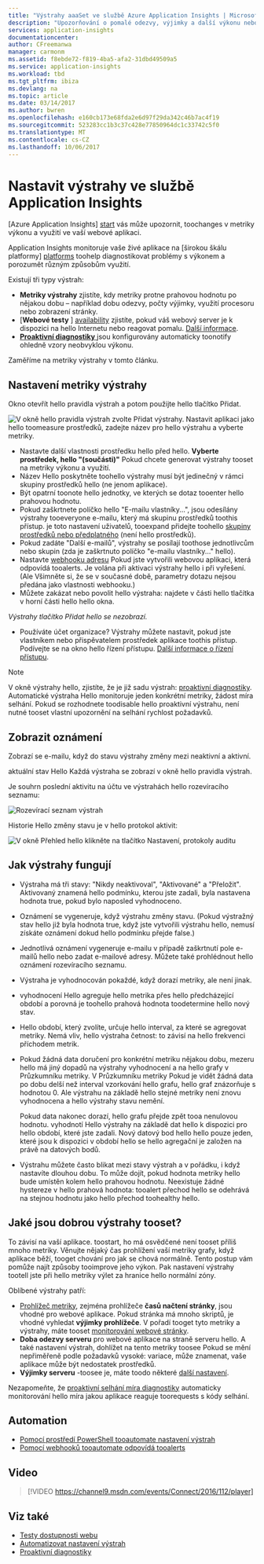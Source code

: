 ```yaml
---
title: "Výstrahy aaaSet ve službě Azure Application Insights | Microsoft Docs"
description: "Upozorňování o pomalé odezvy, výjimky a další výkonu nebo použití změn ve vaší webové aplikaci."
services: application-insights
documentationcenter: 
author: CFreemanwa
manager: carmonm
ms.assetid: f8ebde72-f819-4ba5-afa2-31dbd49509a5
ms.service: application-insights
ms.workload: tbd
ms.tgt_pltfrm: ibiza
ms.devlang: na
ms.topic: article
ms.date: 03/14/2017
ms.author: bwren
ms.openlocfilehash: e160cb173e68fda2e6d97f29da342c46b7ac4f19
ms.sourcegitcommit: 523283cc1b3c37c428e77850964dc1c33742c5f0
ms.translationtype: MT
ms.contentlocale: cs-CZ
ms.lasthandoff: 10/06/2017
---
```

# <a name="set-alerts-in-application-insights"></a>Nastavit výstrahy ve službě Application Insights
[Azure Application Insights] [ start] vás může upozornit, toochanges v metriky výkonu a využití ve vaší webové aplikaci. 

Application Insights monitoruje vaše živé aplikace na [širokou škálu platformy] [ platforms] toohelp diagnostikovat problémy s výkonem a porozumět různým způsobům využití.

Existují tři typy výstrah:

* **Metriky výstrahy** zjistíte, kdy metriky protne prahovou hodnotu po nějakou dobu – například dobu odezvy, počty výjimky, využití procesoru nebo zobrazení stránky. 
* [**Webové testy** ] [ availability] zjistíte, pokud váš webový server je k dispozici na hello Internetu nebo reagovat pomalu. [Další informace][availability].
* [**Proaktivní diagnostiky** ](app-insights-proactive-diagnostics.md) jsou konfigurovány automaticky toonotify ohledně vzory neobvyklou výkonu.

Zaměříme na metriky výstrahy v tomto článku.

## <a name="set-a-metric-alert"></a>Nastavení metriky výstrahy
Okno otevřít hello pravidla výstrah a potom použijte hello tlačítko Přidat. 

![V okně hello pravidla výstrah zvolte Přidat výstrahy. Nastavit aplikaci jako hello toomeasure prostředků, zadejte název pro hello výstrahu a vyberte metriky.](./media/app-insights-alerts/01-set-metric.png)

* Nastavte další vlastnosti prostředku hello před hello. **Vyberte prostředek, hello "(součásti)"** Pokud chcete generovat výstrahy tooset na metriky výkonu a využití.
* Název Hello poskytněte toohello výstrahy musí být jedinečný v rámci skupiny prostředků hello (ne jenom aplikace).
* Být opatrní toonote hello jednotky, ve kterých se dotaz tooenter hello prahovou hodnotu.
* Pokud zaškrtnete políčko hello "E-mailu vlastníky...", jsou odesílány výstrahy tooeveryone e-mailu, který má skupinu prostředků toothis přístup. je toto nastavení uživatelů, tooexpand přidejte toohello [skupiny prostředků nebo předplatného](app-insights-resources-roles-access-control.md) (není hello prostředků).
* Pokud zadáte "Další e-mailů", výstrahy se posílají toothose jednotlivcům nebo skupin (zda je zaškrtnuto políčko "e-mailu vlastníky..." hello). 
* Nastavte [webhooku adresu](../monitoring-and-diagnostics/insights-webhooks-alerts.md) Pokud jste vytvořili webovou aplikaci, která odpovídá tooalerts. Je volána při aktivaci výstrahy hello i při vyřešení. (Ale Všimněte si, že se v současné době, parametry dotazu nejsou předána jako vlastnosti webhooku.)
* Můžete zakázat nebo povolit hello výstraha: najdete v části hello tlačítka v horní části hello hello okna.

*Výstrahy tlačítko Přidat hello se nezobrazí.* 

* Používáte účet organizace? Výstrahy můžete nastavit, pokud jste vlastníkem nebo přispěvatelem prostředek aplikace toothis přístup. Podívejte se na okno hello řízení přístupu. [Další informace o řízení přístupu][roles].

> [!NOTE]
> V okně výstrahy hello, zjistíte, že je již sadu výstrah: [proaktivní diagnostiky](app-insights-proactive-failure-diagnostics.md). Automatické výstraha Hello monitoruje jeden konkrétní metriky, žádost míra selhání. Pokud se rozhodnete toodisable hello proaktivní výstrahu, není nutné tooset vlastní upozornění na selhání rychlost požadavků. 
> 
> 

## <a name="see-your-alerts"></a>Zobrazit oznámení
Zobrazí se e-mailu, když do stavu výstrahy změny mezi neaktivní a aktivní. 

aktuální stav Hello Každá výstraha se zobrazí v okně hello pravidla výstrah.

Je souhrn poslední aktivitu na účtu ve výstrahách hello rozevíracího seznamu:

![Rozevírací seznam výstrah](./media/app-insights-alerts/010-alert-drop.png)

Historie Hello změny stavu je v hello protokol aktivit:

![V okně Přehled hello klikněte na tlačítko Nastavení, protokoly auditu](./media/app-insights-alerts/09-alerts.png)

## <a name="how-alerts-work"></a>Jak výstrahy fungují
* Výstraha má tři stavy: "Nikdy neaktivoval", "Aktivované" a "Přeložit". Aktivovaný znamená hello podmínku, kterou jste zadali, byla nastavena hodnota true, pokud bylo naposled vyhodnoceno.
* Oznámení se vygeneruje, když výstrahu změny stavu. (Pokud výstražný stav hello již byla hodnota true, když jste vytvořili výstrahu hello, nemusí získáte oznámení dokud hello podmínku přejde false.)
* Jednotlivá oznámení vygeneruje e-mailu v případě zaškrtnutí pole e-mailů hello nebo zadat e-mailové adresy. Můžete také prohlédnout hello oznámení rozevíracího seznamu.
* Výstraha je vyhodnocován pokaždé, když dorazí metriky, ale není jinak.
* vyhodnocení Hello agreguje hello metrika přes hello předcházející období a porovná je toohello prahová hodnota toodetermine hello nový stav.
* Hello období, který zvolíte, určuje hello interval, za které se agregovat metriky. Nemá vliv, hello výstraha četnost: to závisí na hello frekvenci příchodem metrik.
* Pokud žádná data doručení pro konkrétní metriku nějakou dobu, mezeru hello má jiný dopadů na výstrahy vyhodnocení a na hello grafy v Průzkumníku metriky. V Průzkumníku metriky Pokud je vidět žádná data po dobu delší než interval vzorkování hello grafu, hello graf znázorňuje s hodnotou 0. Ale výstrahu na základě hello stejné metriky není znovu vyhodnocena a hello výstrahy stavu nemění. 
  
    Pokud data nakonec dorazí, hello grafu přejde zpět tooa nenulovou hodnotu. vyhodnotí Hello výstrahy na základě dat hello k dispozici pro hello období, které jste zadali. Nový datový bod hello hello pouze jeden, které jsou k dispozici v období hello se hello agregační je založen na právě na datových bodů.
* Výstrahu můžete často blikat mezi stavy výstrah a v pořádku, i když nastavíte dlouhou dobu. To může dojít, pokud hodnota metriky hello bude umístěn kolem hello prahovou hodnotu. Neexistuje žádné hystereze v hello prahová hodnota: tooalert přechod hello se odehrává na stejnou hodnotu jako hello přechod toohealthy hello.

## <a name="what-are-good-alerts-tooset"></a>Jaké jsou dobrou výstrahy tooset?
To závisí na vaší aplikace. toostart, ho má osvědčené není tooset příliš mnoho metriky. Věnujte nějaký čas prohlížení vaší metriky grafy, když aplikace běží, tooget chování pro jak se chová normálně. Tento postup vám pomůže najít způsoby tooimprove jeho výkon. Pak nastavení výstrahy tootell jste při hello metriky výlet za hranice hello normální zóny. 

Oblíbené výstrahy patří:

* [Prohlížeč metriky][client], zejména prohlížeče **časů načtení stránky**, jsou vhodné pro webové aplikace. Pokud stránka má mnoho skriptů, je vhodné vyhledat **výjimky prohlížeče**. V pořadí tooget tyto metriky a výstrahy, máte tooset [monitorování webové stránky][client].
* **Doba odezvy serveru** pro webové aplikace na straně serveru hello. A také nastavení výstrah, dohlížet na tento metriky toosee Pokud se mění nepřiměřeně podle požadavků vysoké: variace, může znamenat, vaše aplikace může být nedostatek prostředků. 
* **Výjimky serveru** -toosee je, máte toodo některé [další nastavení](app-insights-asp-net-exceptions.md).

Nezapomeňte, že [proaktivní selhání míra diagnostiky](app-insights-proactive-failure-diagnostics.md) automaticky monitorování hello míra jakou aplikace reaguje toorequests s kódy selhání. 

## <a name="automation"></a>Automation
* [Pomocí prostředí PowerShell tooautomate nastavení výstrah](app-insights-powershell-alerts.md)
* [Pomocí webhooků tooautomate odpovídá tooalerts](../monitoring-and-diagnostics/insights-webhooks-alerts.md)

## <a name="video"></a>Video

> [!VIDEO https://channel9.msdn.com/events/Connect/2016/112/player]

## <a name="see-also"></a>Viz také
* [Testy dostupnosti webu](app-insights-monitor-web-app-availability.md)
* [Automatizovat nastavení výstrah](app-insights-powershell-alerts.md)
* [Proaktivní diagnostiky](app-insights-proactive-diagnostics.md) 

<!--Link references-->

[availability]: app-insights-monitor-web-app-availability.md
[client]: app-insights-javascript.md
[platforms]: app-insights-platforms.md
[roles]: app-insights-resources-roles-access-control.md
[start]: app-insights-overview.md

